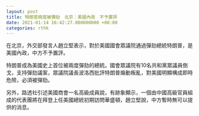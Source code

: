 ```yaml
---
layout: post
title: 特朗普兩度被彈劾　北京：美國內政　不予置評
date: 2021-01-14 16:42:27.000000000 +08:00
categories: rthk
---
```


在北京，外交部發言人趙立堅表示，對於美國國會眾議院通過彈劾總統特朗普，是美國內政，中方不予置評。

特朗普成為美國史上首位被兩度彈劾的總統。國會眾議院有10名共和黨眾議員倒戈，支持彈劾議案，眾議院議長波洛西批評特朗普煽動叛亂，對美國明顯構成即時危險，必須被彈劾。

另外，路透社引述美國商會一名高級成員說，有跡象顯示，一個由中國高級官員組成的代表團將在拜登上任美國總統初期訪問華盛頓，趙立堅說，中方暫時無可以提供的消息。
